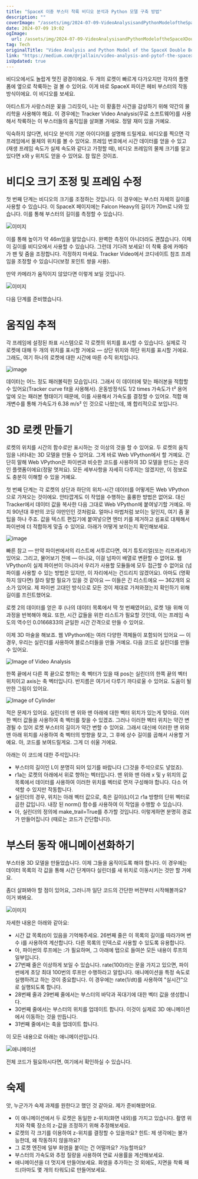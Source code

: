 ```yaml
---
title: "SpaceX 이중 부스터 착륙 비디오 분석과 Python 모델 구축 방법"
description: ""
coverImage: "/assets/img/2024-07-09-VideoAnalysisandPythonModeloftheSpaceXDoubleBoosterLanding_0.png"
date: 2024-07-09 19:02
ogImage: 
  url: /assets/img/2024-07-09-VideoAnalysisandPythonModeloftheSpaceXDoubleBoosterLanding_0.png
tag: Tech
originalTitle: "Video Analysis and Python Model of the SpaceX Double Booster Landing"
link: "https://medium.com/@rjallain/video-analysis-and-pytof-the-spacex-double-booster-landing-d3e195cf0625"
isUpdated: true
---
```




비디오에서도 놀랍게 멋진 광경이에요. 두 개의 로켓이 빠르게 다가오지만 각자의 플랫폼에 옆으로 착륙하는 걸 볼 수 있어요. 이게 바로 SpaceX 파이콘 헤비 부스터의 작동 방식이에요. 이 비디오를 보세요.

아티스트가 사랑스러운 꽃을 그리듯이, 나는 이 황홀한 사건을 감상하기 위해 약간의 물리학을 사용해야 해요. 이 경우에는 Tracker Video Analysis(무료 소프트웨어)를 사용해서 착륙하는 이 부스터들의 움직임을 살펴볼 거에요. 정말 재미 있을 거예요.

익숙하지 않다면, 비디오 분석의 기본 아이디어를 설명해 드릴게요. 비디오를 찍으면 각 프레임에서 물체의 위치를 볼 수 있어요. 프레임 번호에서 시간 데이터를 얻을 수 있고 (재생 프레임 속도가 실제 속도와 같다고 가정할 때), 비디오 프레임의 물체 크기를 알고 있다면 x와 y 위치도 얻을 수 있어요. 참 많은 것이죠.

# 비디오 크기 조정 및 프레임 수정

<div class="content-ad"></div>

첫 번째 단계는 비디오의 크기를 조정하는 것입니다. 이 경우에는 부스터 자체의 길이를 사용할 수 있습니다. 이 SpaceX 페이지에는 Falcon Heavy의 길이가 70m로 나와 있습니다. 이를 통해 부스터의 길이를 측정할 수 있습니다.

![이미지](/assets/img/2024-07-09-VideoAnalysisandPythonModeloftheSpaceXDoubleBoosterLanding_0.png)

이를 통해 높이가 약 46m임을 알았습니다. 완벽한 측정이 아니더라도 괜찮습니다. 이제 이 길이를 비디오에서 사용할 수 있습니다. 그런데 기다려 보세요! 이 착륙 중에 카메라가 팬 및 줌을 조정합니다. 걱정하지 마세요. Tracker Video에서 코디네이트 참조 프레임을 조정할 수 있습니다(보정 포인트 쌍을 사용).

만약 카메라가 움직이지 않았다면 이렇게 보일 것입니다.

![이미지](https://miro.medium.com/v2/resize:fit:960/1*x5UudQB-ajAgQDgS8pfj5g.gif)

<div class="content-ad"></div>

다음 단계를 준비했습니다.

# 움직임 추적

각 프레임에 설정된 좌표 시스템으로 각 로켓의 위치를 표시할 수 있습니다. 실제로 각 로켓에 대해 두 개의 위치를 표시할 거에요 — 상단 위치와 하단 위치를 표시할 거에요. 그래도, 여기 하나의 로켓에 대한 시간에 따른 수직 위치입니다.

![image](/assets/img/2024-07-09-VideoAnalysisandPythonModeloftheSpaceXDoubleBoosterLanding_1.png)

<div class="content-ad"></div>

데이터는 어느 정도 패러볼릭한 모습입니다. 그래서 이 데이터에 맞는 패러본을 적합할 수 있어요(Tracker curve fit을 사용해서). 운동방정식도 1/2 times 가속도가 t² 용어 앞에 오는 패러본 형태이기 때문에, 이를 사용해서 가속도를 결정할 수 있어요. 적합 매개변수를 통해 가속도가 6.38 m/s² 인 것으로 나왔는데, 꽤 합리적으로 보입니다.

# 3D 로켓 만들기

로켓의 위치를 시간의 함수로만 표시하는 것 이상의 것을 할 수 있어요. 두 로켓의 움직임을 나타내는 3D 모델을 만들 수 있어요. 그게 바로 Web VPython에서 할 거예요. 간단히 말해 Web VPython은 파이썬과 비슷한 코드를 사용하여 3D 모델을 만드는 온라인 플랫폼이에요(정말 멋져요). 모든 세부사항을 자세히 다루지는 않겠지만, 이 정보로도 충분히 이해할 수 있을 거예요.

첫 번째 단계는 각 로켓의 상단과 하단의 위치-시간 데이터를 어떻게든 Web VPython으로 가져오는 것이에요. 안타깝게도 이 작업을 수행하는 훌륭한 방법은 없어요. 대신 Tracker에서 데이터 값을 복사한 다음 그대로 Web VPython에 붙여넣기할 거예요. 마치 90년대 후반의 코딩 야만인인 것처럼요. 얼마나 마법처럼 보이는 일인지, 여기 좀 꿀팁을 하나 주죠. 값을 텍스트 편집기에 붙여넣으면 엔터 키를 제거하고 쉼표로 대체해서 파이썬에 더 적합하게 맞출 수 있어요. 아래가 어떻게 보이는지 확인해보세요.

<div class="content-ad"></div>

![image](/assets/img/2024-07-09-VideoAnalysisandPythonModeloftheSpaceXDoubleBoosterLanding_2.png)

빠른 참고 — 만약 파이썬에서의 리스트에 서투르다면, 여기 튜토리얼(또는 리프레셔)가 있어요. 그리고, 물어보기 전에 — 아니요, 이걸 넘파이 배열로 변환할 수 없어요. 웹 VPython이 실제 파이썬이 아니라서 우리가 사용할 모듈들에 모두 접근할 수 없어요 (넘파이를 사용할 수 있는 방법은 있지만, 이 자리에서는 건드리지 않겠어요). 아마도 (명확하지 않다면) 잘라 말할 필요가 있을 것 같아요 — 이들은 긴 리스트에요 — 362개의 요소가 있어요. 제 파이썬 고대인 방식으로 모든 것이 제대로 가져와졌는지 확인하기 위해 길이를 프린트했어요.

로켓 2의 데이터를 얻은 후 (나의 데이터 목록에서 딱 첫 번째였어요), 로켓 1을 위해 이 과정을 반복해야 해요. 또한, 시간 값들을 위한 리스트가 필요할 것인데, 이는 프레임 속도의 역수인 0.0166833의 균일한 시간 간격으로 만들 수 있어요.

이제 3D 마술을 해보죠. 웹 VPython에는 여러 다양한 객체들이 포함되어 있어요 — 이 경우, 우리는 실린더를 사용하여 블로스터들을 만들 거예요. 다음 코드로 실린더를 만들 수 있어요.

<div class="content-ad"></div>

![Image of Video Analysis](/assets/img/2024-07-09-VideoAnalysisandPythonModeloftheSpaceXDoubleBoosterLanding_3.png)

한쪽 끝에서 다른 쪽 끝으로 향하는 축 벡터가 있을 때 pos는 실린더의 한쪽 끝의 벡터 위치이고 axis는 축 벡터입니다. 반지름은 여기서 다루기 까다로울 수 있어요. 도움이 될 만한 그림이 있어요.

![Image of Cylinder](/assets/img/2024-07-09-VideoAnalysisandPythonModeloftheSpaceXDoubleBoosterLanding_4.png)

적은 문제가 있어요. 실린더의 맨 위와 맨 아래에 대한 벡터 위치가 있는게 맞아요. 이러한 벡터 값들을 사용하여 축 벡터를 찾을 수 있겠죠. 그러나 이러한 벡터 위치는 약간 변경될 수 있어 로켓 부스터의 길이가 약간 변할 수 있어요. 그래서 대신에 이러한 맨 위와 맨 아래 위치를 사용하여 축 벡터의 방향을 찾고, 그 후에 상수 길이를 곱해서 사용할 거예요. 아, 코드를 보여드릴게요. 그게 더 쉬울 거에요.

<div class="content-ad"></div>

아래는 이 코드에 대한 주석입니다:

- 부스터의 길이인 L이 분명히 되어 있기를 바랍니다 (그것을 주석으로도 넣었죠).
- r1a는 로켓의 아래에서 위로 향하는 벡터입니다. 맨 위와 맨 아래 x 및 y 위치의 값 목록에서 데이터를 사용하여 이러한 위치를 벡터로 먼저 구성해야 합니다. 다소 어색할 수 있지만 작동합니다.
- 실린더의 경우, 위치는 아래 벡터 값으로, 축은 길이(L)이고 r1a 방향의 단위 벡터로 곱한 값입니다. 내장 된 norm() 함수를 사용하여 이 작업을 수행할 수 있습니다.
- 아, 실린더의 정의에 make_trail=True를 추가할 것입니다. 이렇게하면 분명히 경로가 만들어집니다 (때로는 코드가 간단합니다).

# 부스터 동작 애니메이션화하기

<div class="content-ad"></div>

부스터용 3D 모델을 만들었습니다. 이제 그들을 움직이도록 해야 합니다. 이 경우에는 데이터 목록의 각 값을 통해 시간 단계마다 실린더를 새 위치로 이동시키는 것만 할 거에요.

좀더 살펴봐야 할 점이 있어요, 그러니까 일단 코드의 간단한 버전부터 시작해볼까요? 이거 봐봐요.

![이미지](/assets/img/2024-07-09-VideoAnalysisandPythonModeloftheSpaceXDoubleBoosterLanding_6.png)

자세한 내용은 아래와 같아요:

<div class="content-ad"></div>

- 시간 값 목록(t)이 있음을 기억해주세요. 26번째 줄은 이 목록의 길이를 따라가며 변수 i를 사용하여 계산합니다. 다른 목록의 인덱스로 사용할 수 있도록 유용합니다.
- 아, 파이썬의 루프에는 :가 필요하며, 그 아래에 탭으로 들여쓴 모든 내용이 루프의 일부입니다.
- 27번째 줄은 이상하게 보일 수 있습니다. rate(100)라는 문을 가지고 있으면, 파이썬에게 초당 최대 100번의 루프만 수행하라고 알립니다. 애니메이션을 특정 속도로 실행하려고 하는 것이 중요합니다. 이 경우에는 rate(1/dt)를 사용하여 "실시간"으로 실행되도록 합니다.
- 28번째 줄과 29번째 줄에서는 부스터의 바닥과 꼭대기에 대한 벡터 값을 생성합니다.
- 30번째 줄에서는 부스터의 위치를 업데이트 합니다. 이것이 실제로 3D 애니메이션에서 이동하는 것을 만듭니다.
- 31번째 줄에서는 축을 업데이트 합니다.

이 모든 내용으로 아래는 애니메이션입니다.

![애니메이션](https://miro.medium.com/v2/resize:fit:1000/1*KmXJ7wLB0IqLBEUD4CF3kA.gif)

전체 코드가 필요하시다면, 여기에서 확인하실 수 있습니다.

<div class="content-ad"></div>

# 숙제

앗, 누군가가 숙제 과제를 원한다고 했던 것 같아요. 제가 준비해왔어요.

- 이 애니메이션에서 두 로켓은 동일한 z-위치(화면 내외)를 가지고 있습니다. 촬영 위치와 착륙 장소의 z-값을 조정하기 위해 추정해보세요.
- 로켓의 각 크기를 이용하여 z-위치를 결정할 수 있을까요? 힌트: 제 생각에는 불가능한데, 왜 작동하지 않을까요?
- 그 로켓 엔진에 일부 화염을 붙이는 건 어떨까요? 가능할까요?
- 부스터의 가속도와 추정 질량을 사용하여 연료 사용률을 계산해보세요.
- 애니메이션을 더 멋지게 만들어보세요. 화염을 추가하는 것 외에도, 지면을 착륙 패드(아마도 몇 개의 타워도)로 만들어보세요.
